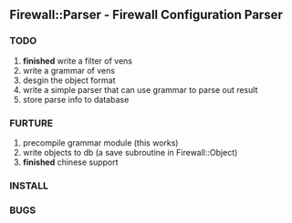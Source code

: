 ## Firewall::Parser - Firewall Configuration Parser

### TODO

1. **finished** write a filter of vens
2. write a grammar of vens
3. desgin the object format
4. write a simple parser that can use grammar to parse out result
5. store parse info to database

### FURTURE

1. precompile grammar module (this works)
2. write objects to db (a save subroutine in Firewall::Object)
3. **finished** chinese support

### INSTALL

### BUGS
